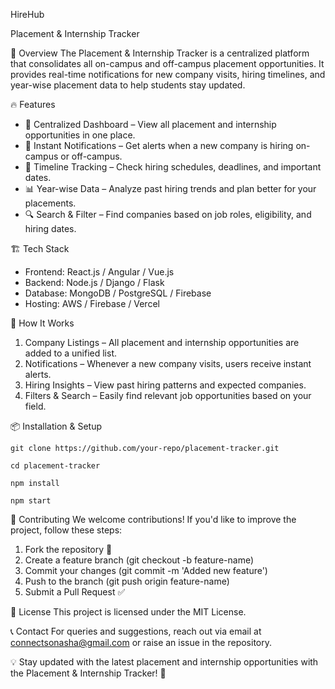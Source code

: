  HireHub
 
Placement & Internship Tracker

🚀 Overview
The Placement & Internship Tracker is a centralized platform that consolidates all on-campus and off-campus placement opportunities. It provides real-time notifications for new company visits, hiring timelines, and year-wise placement data to help students stay updated.

🔥 Features
- 📌 Centralized Dashboard – View all placement and internship opportunities in one place.
- 🔔 Instant Notifications – Get alerts when a new company is hiring on-campus or off-campus.
- 📅 Timeline Tracking – Check hiring schedules, deadlines, and important dates.
- 📊 Year-wise Data – Analyze past hiring trends and plan better for your placements.
- 🔍 Search & Filter – Find companies based on job roles, eligibility, and hiring dates.

🏗️ Tech Stack
- Frontend: React.js / Angular / Vue.js
- Backend: Node.js / Django / Flask
- Database: MongoDB / PostgreSQL / Firebase
- Hosting: AWS / Firebase / Vercel

🎯 How It Works
1. Company Listings – All placement and internship opportunities are added to a unified list.
2. Notifications – Whenever a new company visits, users receive instant alerts.
3. Hiring Insights – View past hiring patterns and expected companies.
4. Filters & Search – Easily find relevant job opportunities based on your field.

📦 Installation & Setup
```
git clone https://github.com/your-repo/placement-tracker.git

cd placement-tracker

npm install  

npm start  
```

📜 Contributing
We welcome contributions! If you'd like to improve the project, follow these steps:
1. Fork the repository 📌
2. Create a feature branch (git checkout -b feature-name)
3. Commit your changes (git commit -m 'Added new feature')
4. Push to the branch (git push origin feature-name)
5. Submit a Pull Request ✅

📄 License
This project is licensed under the MIT License.

📞 Contact
For queries and suggestions, reach out via email at connectsonasha@gmail.com or raise an issue in the repository.

💡 Stay updated with the latest placement and internship opportunities with the Placement & Internship Tracker! 🚀

